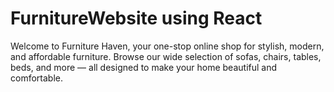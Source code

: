 # FurnitureWebsite using React
Welcome to Furniture Haven, your one-stop online shop for stylish, modern, and affordable furniture.  Browse our wide selection of sofas, chairs, tables, beds, and more — all designed to make your home beautiful and comfortable.

